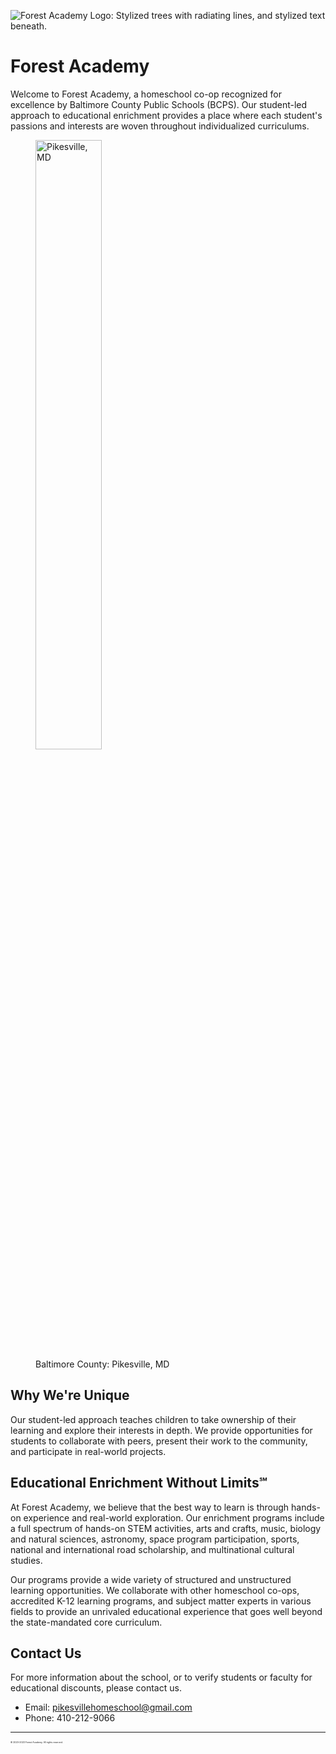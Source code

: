 ![Forest Academy Logo: Stylized trees with radiating lines, and stylized text beneath.](https://user-images.githubusercontent.com/385462/235004590-9c97b36f-656d-4050-9af6-100d05ee0a6f.png)

# Forest Academy

Welcome to Forest Academy, a homeschool co-op recognized for excellence by Baltimore County Public Schools (BCPS). Our student-led approach to educational enrichment provides a place where each student's passions and interests are woven throughout individualized curriculums.

<figure>
  <img src="https://user-images.githubusercontent.com/385462/234991656-e05bcd0c-64af-4fa7-bfab-c7240837a3f6.png" alt="Pikesville, MD" style="width: 50%; height: auto;">
  <figcaption>Baltimore County: Pikesville, MD</figcaption>
</figure>

## Why We're Unique
Our student-led approach teaches children to take ownership of their learning and explore their interests in depth. We provide opportunities for students to collaborate with peers, present their work to the community, and participate in real-world projects.

## Educational Enrichment Without Limits℠
At Forest Academy, we believe that the best way to learn is through hands-on experience and real-world exploration. Our enrichment programs include a full spectrum of hands-on STEM activities, arts and crafts, music, biology and natural sciences, astronomy, space program participation, sports, national and international road scholarship, and multinational cultural studies.

Our programs provide a wide variety of structured and unstructured learning opportunities. We collaborate with other homeschool co-ops, accredited K-12 learning programs, and subject matter experts in various fields to provide an unrivaled educational experience that goes well beyond the state-mandated core curriculum.

## Contact Us
For more information about the school, or to verify students or faculty for educational discounts, please contact us.
* Email: pikesvillehomeschool@gmail.com
* Phone: 410-212-9066

---
<div style="font-size: 0.25em; margin-top: 1em;">
© 2020-2023 Forest Academy. All rights reserved.
</div>
